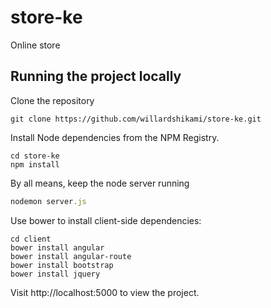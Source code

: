 # store-ke
Online store

## Running the project locally
Clone the repository
```
git clone https://github.com/willardshikami/store-ke.git
```

Install Node dependencies from the NPM Registry.
```
cd store-ke
npm install
```

By all means, keep the node server running
``` javascript
nodemon server.js
```

Use bower to install client-side dependencies:
```
cd client
bower install angular
bower install angular-route
bower install bootstrap
bower install jquery
```

Visit http://localhost:5000 to view the project.
```